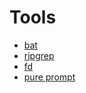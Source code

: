 # Tools

- [bat](https://github.com/sharkdp/bat)
- [ripgrep](https://github.com/BurntSushi/ripgrep)
- [fd](https://github.com/sharkdp/fd)
- [pure prompt](https://github.com/sindresorhus/pure)
